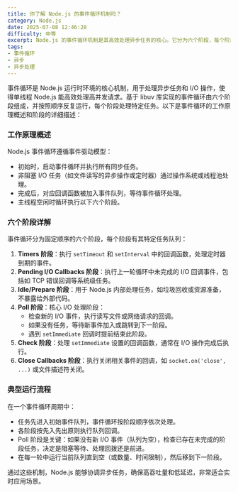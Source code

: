 ```yaml
---
title: 你了解 Node.js 的事件循环机制吗？
category: Node.js
date: 2025-07-08 12:46:28
difficulty: 中等
excerpt: Node.js 的事件循环机制是其高效处理异步任务的核心。它分为六个阶段，每个阶段负责不同的任务队列，确保高并发请求的响应。
tags:
- 事件循环
- 异步
- 异步处理
---
```

事件循环是 Node.js 运行时环境的核心机制，用于处理异步任务和 I/O 操作，使得单线程 Node.js 能高效处理高并发请求。基于 libuv 库实现的事件循环由六个阶段组成，并按照顺序反复运行，每个阶段处理特定任务。以下是事件循环的工作原理概述和阶段的详细描述：

### 工作原理概述
Node.js 事件循环遵循事件驱动模型：
- 初始时，启动事件循环并执行所有同步任务。
- 非阻塞 I/O 任务（如文件读写的异步操作或定时器）通过操作系统或线程池处理。
- 完成后，对应回调函数被加入事件队列，等待事件循环处理。
- 主线程空闲时循环执行以下六个阶段。

### 六个阶段详解
事件循环分为固定顺序的六个阶段，每个阶段有其特定任务队列：
1. **Timers 阶段**：执行 `setTimeout` 和 `setInterval` 中的回调函数，处理定时器到期的事件。
2. **Pending I/O Callbacks 阶段**：执行上一轮循环中未完成的 I/O 回调事件，包括如 TCP 错误回调等系统级任务。
3. **Idle/Prepare 阶段**：用于 Node.js 内部处理任务，如垃圾回收或资源准备，不暴露给外部代码。
4. **Poll 阶段**：核心 I/O 处理阶段：
   - 检查新的 I/O 事件，执行读写文件或网络请求的回调。
   - 如果没有任务，等待新事件加入或跳转到下一阶段。
   - 遇到 `setImmediate` 回调时提前结束此阶段。
5. **Check 阶段**：处理 `setImmediate` 设置的回调函数，通常在 I/O 操作完成后执行。
6. **Close Callbacks 阶段**：执行关闭相关事件的回调，如 `socket.on('close', ...)` 或文件描述符关闭。

### 典型运行流程
在一个事件循环周期中：
- 任务先进入初始事件队列，事件循环按阶段顺序依次处理。
- 各阶段按先入先出原则执行队列回调。
- Poll 阶段是关键：如果没有新 I/O 事件（队列为空），检查已存在未完成的阶段任务，决定是阻塞等待、处理回拨还是前进。
- 在每一轮中运行当前队列直到空（或数量、时间限制），然后移到下一阶段。

通过这些机制，Node.js 能够协调异步任务，确保高吞吐量和低延迟，非常适合实时应用场景。
